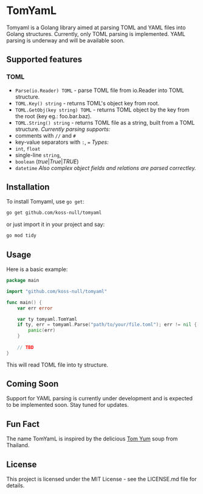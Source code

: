 
# TomYamL

Tomyaml is a Golang library aimed at parsing TOML and YAML files into Golang structures. Currently, only TOML parsing is implemented. YAML parsing is underway and will be available soon.

## Supported features

### TOML

 - `Parse(io.Reader) TOML` - parse TOML file from io.Reader into TOML structure.
 - `TOML.Key() string` - returns TOML's object key from root.
 - `TOML.GetObj(key string) TOML` - returns TOML object by the key from the root (key eg.: foo.bar.baz).
 - `TOML.String() string` - returns TOML file as a string, built from a TOML structure.
 *Currently parsing supports:*
 - comments with `//` and `#`
 - key-value separators with `:`, `=`
 *Types:*
 - `int`, `float`
 - single-line `string`,
 - `boolean` (*true*|*True*|*TRUE*)
 - `datetime`
 *Also complex object fields and relations are parsed correctley.*

## Installation

To install Tomyaml, use `go get`:

```bash
go get github.com/koss-null/tomyaml
```

or just import it in your project and say: 
```bash
go mod tidy
```

## Usage

Here is a basic example: 

```go
package main

import "github.com/koss-null/tomyaml"

func main() {
    var err error

    var ty tomyaml.TomYaml
    if ty, err = tomyaml.Parse("path/to/your/file.toml"); err != nil {
        panic(err)
    }
    
    // TBD
}
```

This will read TOML file into ty structure. 

## Coming Soon

Support for YAML parsing is currently under development and is expected to be implemented soon. Stay tuned for updates.

## Fun Fact
The name TomYamL is inspired by the delicious [Tom Yum](https://en.wikipedia.org/wiki/Tom_yum) soup from Thailand.

## License
This project is licensed under the MIT License - see the LICENSE.md file for details.
